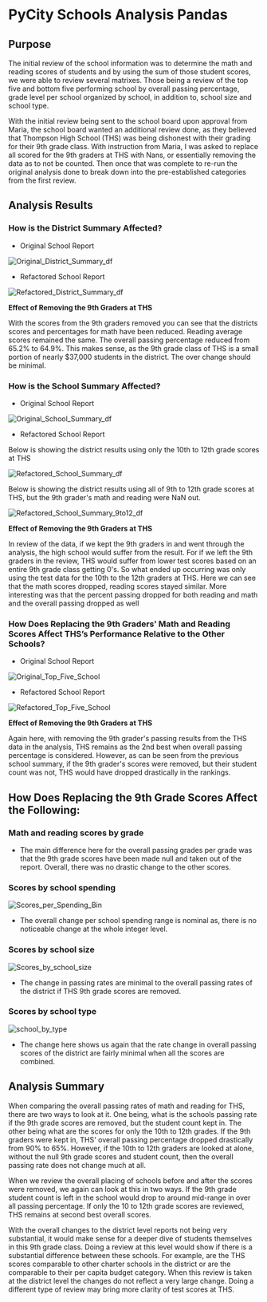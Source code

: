 # PyCity Schools Analysis Pandas

## Purpose

The initial review of the school information was to determine the math and reading scores of students and by using the sum of those student scores, we were able to review several matrixes. Those being a review of the top five and bottom five performing school by overall passing percentage, grade level per school organized by school, in addition to, school size and school type. 

With the initial review being sent to the school board upon approval from Maria, the school board wanted an additional review done, as they believed that Thompson High School (THS) was being dishonest with their grading for their 9th grade class. With instruction from Maria, I was asked to replace all scored for the 9th graders at THS with Nans, or essentially removing the data as to not be counted. Then once that was complete to re-run the original analysis done to break down into the pre-established categories from the first review. 

## Analysis Results

### How is the District Summary Affected?
- Original School Report

![Original_District_Summary_df](https://user-images.githubusercontent.com/100856534/163899881-cd6ad519-5fcc-49e4-9edb-f5eb1a8f8752.png)

- Refactored School Report

![Refactored_District_Summary_df](https://user-images.githubusercontent.com/100856534/163899935-f4769dec-58cd-4d87-b2ce-60ba35ce2448.png)

**Effect of Removing the 9th Graders at THS**

With the scores from the 9th graders removed you can see that the districts scores and percentages for math have been reduced. Reading average scores remained the same. The overall passing percentage reduced from 65.2% to 64.9%. This makes sense, as the 9th grade class of THS is a small portion of nearly $37,000 students in the district. The over change should be minimal. 

### How is the School Summary Affected?
- Original School Report

![Original_School_Summary_df](https://user-images.githubusercontent.com/100856534/163904252-f7deb40d-2aab-4dec-8b6c-f48ca0ccca26.png)


- Refactored School Report

Below is showing the district results using only the 10th to 12th grade scores at THS

![Refactored_School_Summary_df](https://user-images.githubusercontent.com/100856534/163904280-d8e98f31-81fc-4fea-9caf-35588dcf64de.png)

Below is showing the district results using all of 9th to 12th grade scores at THS, but the 9th grader's math and reading were NaN out. 

![Refactored_School_Summary_9to12_df](https://user-images.githubusercontent.com/100856534/164541869-5fd13aac-776c-4f87-97df-6ccd25be46ff.png)

**Effect of Removing the 9th Graders at THS**

In review of the data, if we kept the 9th graders in and went through the analysis, the high school would suffer from the result. For if we left the 9th graders in the review, THS would suffer from lower test scores based on an entire 9th grade class getting 0's. So what ended up occurring was only using the test data for the 10th to the 12th graders at THS. Here we can see that the math scores dropped, reading scores stayed similar. More interesting was that the percent passing dropped for both reading and math and the overall passing dropped as well 

### How Does Replacing the 9th Graders’ Math and Reading Scores Affect THS’s Performance Relative to the Other Schools?

- Original School Report

![Original_Top_Five_School](https://user-images.githubusercontent.com/100856534/164542809-3bf758cc-5f47-417f-87f4-bc1eb5ac7679.png)

- Refactored School Report

![Refactored_Top_Five_School](https://user-images.githubusercontent.com/100856534/164542862-90322774-052f-47e8-90d9-4e76bd800bd4.png)

**Effect of Removing the 9th Graders at THS**

Again here, with removing the 9th grader's passing results from the THS data in the analysis, THS remains as the 2nd best when overall passing percentage is considered. However, as can be seen from the previous school summary, if the 9th grader's scores were removed, but their student count was not, THS would have dropped drastically in the rankings. 

## How Does Replacing the 9th Grade Scores Affect the Following:

### Math and reading scores by grade

- The main difference here for the overall passing grades per grade was that the 9th grade scores have been made null and taken out of the report. Overall, there was no drastic change to the other scores. 

### Scores by school spending

![Scores_per_Spending_Bin](https://user-images.githubusercontent.com/100856534/164546188-ba7f74b9-8362-465b-9ed4-498fc79da4d3.png)

- The overall change per school spending range is nominal as, there is no noticeable change at the whole integer level. 

### Scores by school size

![Scores_by_school_size](https://user-images.githubusercontent.com/100856534/164547164-b75828d2-5592-4367-be8c-ee8ac0b308d8.png)

- The change in passing rates are minimal to the overall passing rates of the district if THS 9th grade scores are removed. 

### Scores by school type

![school_by_type](https://user-images.githubusercontent.com/100856534/164547330-fe1e2a2a-33d2-42d8-b7f4-9b52c4808f0a.png)

- The change here shows us again that the rate change in overall passing scores of the district are fairly minimal when all the scores are combined. 

## Analysis Summary

When comparing the overall passing rates of math and reading for THS, there are two ways to look at it. One being, what is the schools passing rate if the 9th grade scores are removed, but the student count kept in. The other being what are the scores for only the 10th to 12th grades. If the 9th graders were kept in, THS' overall passing percentage dropped drastically from 90% to 65%. However, if the 10th to 12th graders are looked at alone, without the null 9th grade scores and student count, then the overall passing rate does not change much at all. 

When we review the overall placing of schools before and after the scores were removed, we again can look at this in two ways. If the 9th grade student count is left in the school would drop to around mid-range in over all passing percentage. If only the 10 to 12th grade scores are reviewed, THS remains at second best overall scores. 

With the overall changes to the district level reports not being very substantial, it would make sense for a deeper dive of students themselves in this 9th grade class. Doing a review at this level would show if there is a substantial difference between these schools. For example, are the THS scores comparable to other charter schools in the district or are the comparable to their per capita budget category. When this review is taken at the district level the changes do not reflect a very large change. Doing a different type of review may bring more clarity of test scores at THS. 

